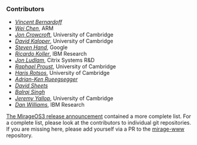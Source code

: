 ### Contributors

* [*Vincent Bernardoff*](https://github.com/vbmithr)
* [*Wei Chen*](https://github.com/Weichen81), ARM
* [*Jon Crowcroft*](http://www.cl.cam.ac.uk/~jac22/), University of Cambridge
* [*David Kaloper*](https://github.com/pqwy), University of Cambridge
* [*Steven Hand*](http://www.cl.cam.ac.uk/~smh22/), Google
* [*Ricardo Koller*](https://github.com/ricarkol), IBM Research
* [*Jon Ludlam*](http://jon.recoil.org/), Citrix Systems R&D
* [*Raphael Proust*](http://www.cl.cam.ac.uk/~rp452/), University of Cambridge
* [*Haris Rotsos*](http://www.cl.cam.ac.uk/~cr409/), University of Cambridge
* [*Adrian-Ken Rueegsegger*](https://github.com/kensan)
* [*David Sheets*](https://github.com/dsheets)
* [*Balraj Singh*](https://github.com/balrajsingh)
* [*Jeremy Yallop*](https://www.cl.cam.ac.uk/~jdy22/), University of Cambridge
* [*Dan Williams*](https://github.com/djwillia), IBM Research

[The MirageOS3 release announcement](/blog/announcing-mirage-30-release) contained a more complete list.  For a complete list, please look at the contributors to individual git repositories.  If you are missing here, please add yourself via a PR to the [mirage-www](https://github.com/mirage/mirage-www) repository.
